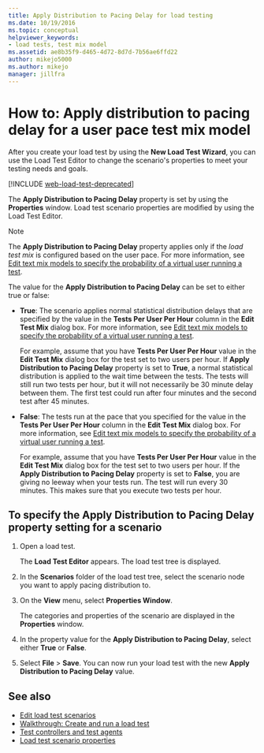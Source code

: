 ```yaml
---
title: Apply Distribution to Pacing Delay for load testing
ms.date: 10/19/2016
ms.topic: conceptual
helpviewer_keywords:
- load tests, test mix model
ms.assetid: ae8b35f9-d465-4d72-8d7d-7b56ae6ffd22
author: mikejo5000
ms.author: mikejo
manager: jillfra
---
```

# How to: Apply distribution to pacing delay for a user pace test mix model

After you create your load test by using the **New Load Test Wizard**, you can use the Load Test Editor to change the scenario's properties to meet your testing needs and goals.

[!INCLUDE [web-load-test-deprecated](includes/web-load-test-deprecated.md)]

The **Apply Distribution to Pacing Delay** property is set by using the **Properties** window. Load test scenario properties are modified by using the Load Test Editor.

> [!NOTE]
> The **Apply Distribution to Pacing Delay** property applies only if the *load test mix* is configured based on the user pace. For more information, see [Edit text mix models to specify the probability of a virtual user running a test](../test/edit-test-mix-models-to-specify-the-probability-of-a-virtual-user-running-a-test.md).

The value for the **Apply Distribution to Pacing Delay** can be set to either true or false:

- **True**: The scenario applies normal statistical distribution delays that are specified by the value in the **Tests Per User Per Hour** column in the **Edit Test Mix** dialog box. For more information, see [Edit text mix models to specify the probability of a virtual user running a test](../test/edit-test-mix-models-to-specify-the-probability-of-a-virtual-user-running-a-test.md).

     For example, assume that you have **Tests Per User Per Hour** value in the **Edit Test Mix** dialog box for the test set to two users per hour. If **Apply Distribution to Pacing Delay** property is set to **True**, a normal statistical distribution is applied to the wait time between the tests. The tests will still run two tests per hour, but it will not necessarily be 30 minute delay between them. The first test could run after four minutes and the second test after 45 minutes.

- **False**: The tests run at the pace that you specified for the value in the **Tests Per User Per Hour** column in the **Edit Test Mix** dialog box. For more information, see [Edit text mix models to specify the probability of a virtual user running a test](../test/edit-test-mix-models-to-specify-the-probability-of-a-virtual-user-running-a-test.md).

     For example, assume that you have **Tests Per User Per Hour** value in the **Edit Test Mix** dialog box for the test set to two users per hour. If the **Apply Distribution to Pacing Delay** property is set to **False**, you are giving no leeway when your tests run. The test will run every 30 minutes. This makes sure that you execute two tests per hour.

## To specify the Apply Distribution to Pacing Delay property setting for a scenario

1. Open a load test.

   The **Load Test Editor** appears. The load test tree is displayed.

2. In the **Scenarios** folder of the load test tree, select the scenario node you want to apply pacing distribution to.

3. On the **View** menu, select **Properties Window**.

   The categories and properties of the scenario are displayed in the **Properties** window.

4. In the property value for the **Apply Distribution to Pacing Delay**, select either **True** or **False**.

5. Select **File** > **Save**. You can now run your load test with the new **Apply Distribution to Pacing Delay** value.

## See also

- [Edit load test scenarios](../test/edit-load-test-scenarios.md)
- [Walkthrough: Create and run a load test](../test/walkthrough-create-and-run-a-load-test.md)
- [Test controllers and test agents](configure-test-agents-and-controllers-for-load-tests.md)
- [Load test scenario properties](../test/load-test-scenario-properties.md)
